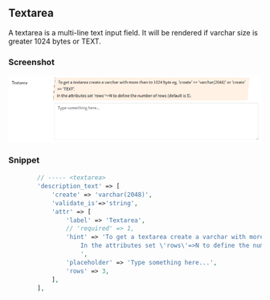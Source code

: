 ## Textarea

A textarea is a multi-line text input field. It will be rendered if varchar size is greater 1024 bytes or TEXT.

### Screenshot

![alt text](../../../images/textarea.png)

### Snippet

```php
        // ----- <textarea>
        'description_text' => [
            'create' => 'varchar(2048)',
            'validate_is'=>'string', 
            'attr' => [
                'label' => 'Textarea',
                // 'required' => 1,
                'hint' => 'To get a textarea create a varchar with more than to 1024 byte eg. \'create\' => \'varchar(2048)\' or \'create\' => \'TEXT\'.<br>
                    In the attributes set \'rows\'=>N to define the number of rows (default is 5).
                    ',
                'placeholder' => 'Type something here...',
                'rows' => 3,
            ],
        ],

```
